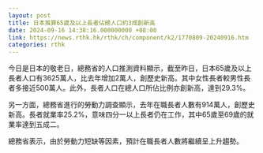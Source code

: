 ```yaml
---
layout: post
title: 日本推算65歲及以上長者佔總人口約3成創新高
date: 2024-09-16 14:38:16.000000000 +08:00
link: https://news.rthk.hk/rthk/ch/component/k2/1770809-20240916.htm
categories: rthk
---
```


今日是日本的敬老日，總務省的人口推測資料顯示，截至昨日，日本65歲及以上長者人口有3625萬人，比去年增加2萬人，創歷史新高。其中女性長者較男性長者多接近500萬人。此外，長者人口在總人口所佔比例亦創新高，達到29.3%。

另一方面，總務省進行的勞動力調查顯示，去年在職長者人數有914萬人，創歷史新高。長者就業率25.2%，意味四分一以上長者仍在工作，其中65歲至69歲的就業率達到五成二。

總務省表示，由於勞動力短缺等因素，預計在職長者人數將繼續呈上升趨勢。
